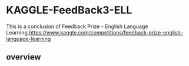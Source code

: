 # KAGGLE-FeedBack3-ELL
This is a conclusion of Feedback Prize - English Language Learning,https://www.kaggle.com/competitions/feedback-prize-english-language-learning

## overview
